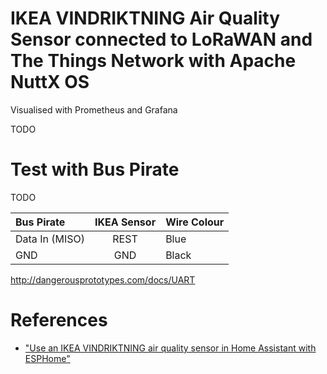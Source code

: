# IKEA VINDRIKTNING Air Quality Sensor connected to LoRaWAN and The Things Network with Apache NuttX OS

Visualised with Prometheus and Grafana

TODO

# Test with Bus Pirate

TODO

| Bus Pirate | IKEA Sensor | Wire Colour
|:---|:--:|:---
| Data In (MISO) | REST | Blue
| GND | GND | Black

http://dangerousprototypes.com/docs/UART

# References

-   ["Use an IKEA VINDRIKTNING air quality sensor in Home Assistant with ESPHome"](https://style.oversubstance.net/2021/08/diy-use-an-ikea-vindriktning-air-quality-sensor-in-home-assistant-with-esphome/)
